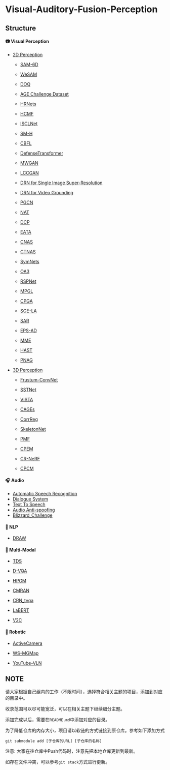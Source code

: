 # Visual-Auditory-Fusion-Perception

## Structure

#### 📷 Visual Perception

- [2D Perception](Visual-Perception/2D-Perception/)

  - [SAM-6D](https://github.com/JiehongLin/SAM-6D)

  - [WeSAM](https://github.com/zhang-haojie/wesam)
 
  - [DOQ](https://github.com/SherlockHolmes221/DOQ)
 
  - [AGE Challenge Dataset](https://age.grand-challenge.org)
 
  - [HRNets](https://github.com/HRNet/HRNet-Image-Classification)
 
  - [HCMF](https://github.com/xiangfasong/HCMF)
 
  - [ISCLNet](https://github.com/lphxx6222712/ISCLNet)
 
  - [SM-H](https://github.com/Dshaoshuai/Partitioning-stateful-data-stream-applications-in-dynamic-edge-cloud-environments)
 
  - [CBFL](https://github.com/lizhipengcs/CBFL)
 
  - [DefenseTransformer](https://github.com/SCUTjinchengli/DefenseTransformer)
 
  - [MWGAN](https://github.com/deepmo24/MWGAN)
 
  - [LCCGAN](https://github.com/guoyongcs/LCCGAN)
 
  - [DRN for Single Image Super-Resolution](https://github.com/guoyongcs/DRN)
 
  - [DRN for Video Grounding](https://github.com/Alvin-Zeng/DRN)
 
  - [PGCN](https://github.com/Alvin-Zeng/PGCN)
 
  - [NAT](https://github.com/guoyongcs/NAT)
 
  - [DCP](https://github.com/SCUT-AILab/DCP)
 
  - [EATA](https://github.com/mr-eggplant/EATA)
 
  - [CNAS](https://github.com/guoyongcs/CNAS)
 
  - [CTNAS](https://github.com/chenyaofo/CTNAS)
 
  - [SymNets](https://github.com/Gorilla-Lab-SCUT/SymNets)
 
  - [OA3](https://github.com/Vanint/OA3)
 
  - [RSPNet](https://github.com/PeihaoChen/RSPNet)
 
  - [MPGL](https://github.com/donggong1/mpgl)
 
  - [CPGA](https://github.com/SCUT-AILab/CPGA)
 
  - [SGE-LA](https://github.com/Kali-Hac/SGE-LA)
 
  - [SAR](https://github.com/mr-eggplant/SAR)
 
  - [EPS-AD](https://github.com/ZSHsh98/EPS-AD)
 
  - [MME](https://github.com/XinyuSun/MME)
 
  - [HAST](https://github.com/lihuantong/HAST)
 
  - [PNAG](https://github.com/guoyongcs/PNAG)
 
- [3D Perception](Visual-Perception/3D-Perception/)

  - [Frustum-ConvNet](https://github.com/Gorilla-Lab-SCUT/frustum-convnet)

  - [SSTNet](https://github.com/Gorilla-Lab-SCUT/SSTNet)

  - [VISTA](https://github.com/Gorilla-Lab-SCUT/VISTA)
 
  - [CAGEs](https://github.com/Kali-Hac/Locality-Awareness-SGE)

  - [CorrReg](https://github.com/JiehongLin/CorrReg)
 
  - [SkeletonNet](https://github.com/Gorilla-Lab-SCUT/SkeletonNet)

  - [PMF](https://github.com/ICEORY/PMF)
 
  - [CPEM](https://github.com/deepmo24/CPEM)
 
  - [CR-NeRF](https://github.com/YifYang993/CR-NeRF-PyTorch)
 
  - [CPCM](https://github.com/lizhaoliu-Lec/CPCM)

#### 🎧 Audio

- [Automatic Speech Recognition](https://github.com/qiaoweima/chatbot_ASR)
- [Dialogue System](https://github.com/qiaoweima/chatbot_SER)
- [Text To Speech](https://github.com/qiaoweima/chatbot_TTS.git)
- [Audio Anti-spoofing](https://github.com/qiaoweima/Audio-Anti-Spoofing/tree/main)
- [Blizzard_Challenge](https://github.com/qiaoweima/Blizzard_Challenge)
  
#### 💬 NLP
- [DRAW](https://github.com/menggehe/DRAW)

#### 🔮 Multi-Modal

- [TDS](https://github.com/Zhiquan-Wen/TDS)

- [D-VQA](https://github.com/Zhiquan-Wen/D-VQA)

- [HPGM](https://github.com/chenqi008/HPGM)

- [CMRAN](https://github.com/FloretCat/CMRAN)

- [CRN_tvqa](https://github.com/guanghuixu/CRN_tvqa)

- [LaBERT](https://github.com/bearcatt/LaBERT)

- [V2C](https://github.com/chenqi008/V2C)

#### 🤖 Robotic

- [ActiveCamera](https://github.com/PeihaoChen/ActiveCamera)

- [WS-MGMap](https://github.com/PeihaoChen/WS-MGMap)

- [YouTube-VLN](https://github.com/JeremyLinky/YouTube-VLN)

## NOTE

请大家根据自己组内的工作（不限时间），选择符合相关主题的项目，添加到对应的目录中。

收录范围可以尽可能宽泛，可以在相关主题下继续细分主题。

添加完成以后，需要在`README.md`中添加对应的目录。

为了降低仓库的内存大小，项目请以软链的方式链接到原仓库。参考如下添加方式

```
git submodule add [子仓库的URL] [子仓库的名称]
```

注意: 大家在往仓库中Push代码时，注意先把本地仓库更新到最新。

如存在文件冲突，可以参考`git stack`方式进行更新。
